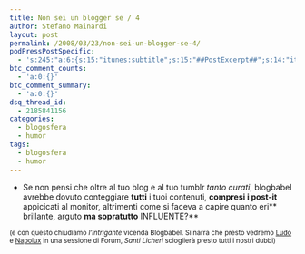 ```yaml
---
title: Non sei un blogger se / 4
author: Stefano Mainardi
layout: post
permalink: /2008/03/23/non-sei-un-blogger-se-4/
podPressPostSpecific:
  - 's:245:"a:6:{s:15:"itunes:subtitle";s:15:"##PostExcerpt##";s:14:"itunes:summary";s:15:"##PostExcerpt##";s:15:"itunes:keywords";s:17:"##WordPressCats##";s:13:"itunes:author";s:10:"##Global##";s:15:"itunes:explicit";s:2:"No";s:12:"itunes:block";s:2:"No";}";'
btc_comment_counts:
  - 'a:0:{}'
btc_comment_summary:
  - 'a:0:{}'
dsq_thread_id:
  - 2185841156
categories:
  - blogosfera
  - humor
tags:
  - blogosfera
  - humor
---
```

- Se non pensi che oltre al tuo blog e al tuo tumblr *tanto curati*, blogbabel avrebbe dovuto conteggiare **tutti** i tuoi contenuti, **compresi i post-it** appicicati al monitor, altrimenti come si faceva a capire quanto eri** brillante, arguto **ma sopratutto** INFLUENTE?**

<small>(e con questo chiudiamo <em>l&#8217;intrigante</em> vicenda Blogbabel. Si narra che presto vedremo <a href="http://qix.it" target="_blank">Ludo</a> e <a href="http://napolux.com" target="_blank">Napolux</a> in una sessione di Forum, <em>Santi Licheri </em>scioglierà presto tutti i nostri dubbi)</small>